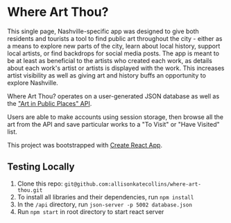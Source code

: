 # Where Art Thou?

This single page, Nashville-specific app was designed to give both residents and tourists a tool to find public art throughout the city - either as a means to explore new parts of the city, learn about local history, support local artists, or find backdrops for social media posts. The app is meant to be at least as beneficial to the artists who created each work, as details about each work's artist or artists is displayed with the work. This increases artist visibility as well as giving art and history buffs an opportunity to explore Nashville. 

Where Art Thou? operates on a user-generated JSON database as well as the ["Art in Public Places" API](https://dev.socrata.com/foundry/data.nashville.gov/xakp-ess3).

Users are able to make accounts using session storage, then browse all the art from the API and save particular works to a "To Visit" or "Have Visited" list. 

This project was bootstrapped with [Create React App](https://github.com/facebook/create-react-app).

## Testing Locally

1. Clone this repo: `git@github.com:allisonkatecollins/where-art-thou.git`
1. To install all libraries and their dependencies, run `npm install`
1. In the `/api` directory, run `json-server -p 5002 database.json`
1. Run `npm start` in root directory to start react server


